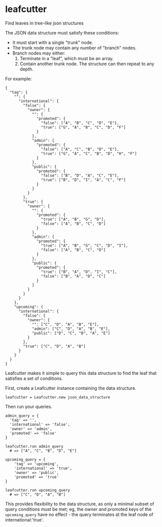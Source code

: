 # leafcutter
Find leaves in tree-like json structures

The JSON data structure must satisfy these conditions:
* It must start with a single "trunk" node.
* The trunk node may contain any number of "branch" nodes.
* Branch nodes may either:
  1. Terminate in a "leaf", which must be an array.
  2. Contain another trunk node. The structure can then repeat to any depth.

For example:
```
{
  "tag": {
    "": {
      "international": {
        "false": {
          "owner": {
            "": {
              "promoted": {
                "false": ["A", "B", "C", "D", "E"],
                "true": ["G", "A", "B", "C", "D", "F"]
              }
            },
            "admin": {
              "promoted": {
                "false": ["A", "C", "B", "D", "E"],
                "true": ["G", "A", "C", "B", "D", "H", "F"]
              }
            },
            "public": {
              "promoted": {
                "false": ["B", "D", "A", "C", "E"],
                "true": ["B", "D", "I", "A", "C", "F"]
              }
            }
          }
        },
        "true": {
          "owner": {
            "": {
              "promoted": {
                "true": ["A", "B", "G", "D"],
                "false": ["A", "B", "C", "D"]
              }
            },
            "admin": {
              "promoted": {
                "true": ["A", "B", "G", "C", "D", "I"],
                "false": ["A", "B", "C", "D"]
              }
            },
            "public": {
              "promoted": {
                "true": ["B", "A", "D", "I", "C"],
                "false": ["B", "A", "D", "C"]
              }
            }
          }
        }
      }
    },
    "upcoming": {
      "international": {
        "false": {
          "owner": {
            "": ["C", "D", "A", "B", "E"],
            "admin": ["C", "D", "A", "B", "E"],
            "public": ["D", "C", "B", "A", "E"]
          }
        },
        "true": ["C", "D", "A", "B"]
      }
    }
  }
}
```

Leafcutter makes it simple to query this data structure to find the leaf that satisfies a set of conditions.

First, create a Leafcutter instance containing the data structure.

```
leafcutter = Leafcutter.new json_data_structure
```

Then run your queries.

```
admin_query = {
  'tag' => '',
  'international' => 'false',
  'owner' => 'admin',
  'promoted' => 'false'
}

leafcutter.run admin_query
  # => ["A", "C", "B", "D", "E"]

upcoming_query = {
	'tag' => 'upcoming',
	'international' => 'true',
	'owner' => 'public',
	'promoted' => 'true'
}

leafcutter.run upcoming_query
  # => ["C", "D", "A", "B"]

```

This provides flexibility to the data structure, as only a minimal subset of query conditions must be met; eg, the owner and promoted keys of the `upcoming_query` have no effect - the query terminates at the leaf node of international:'true'.
